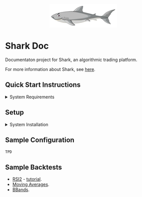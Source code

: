 <p align="center">
  <img src="https://github.com/danielneil/Shark/blob/main/shark/files/shark_ui_patches/logofullsize.png?raw=true">
</p>

# Shark Doc 

Documentaton project for Shark, an algorithmic trading platform.

For more information about Shark, see [here](https://github.com/danielneil/Shark).

## Quick Start Instructions 

<details>
<summary>System Requirements</summary>
<br>
  
| Operating System | CPU  | RAM | DISK |
| ------------- | ------------- | ------------- | ------------- |
| Rocky Linux 8+         | 4 CPU   | 8 GB |80 GB  |
  
</details>


## Setup

<details>
<summary>System Installation</summary>
<br>
  
1. Prepare a vanilla Rocky Linux (server instance) with VirtualBox ([help](https://kifarunix.com/install-rocky-linux-8-on-virtualbox/)).

2. Install epel - open a terminal, and run:
  ```
yum install epel-release -y
```
  
3. Install ansible - open a terminal, and run:
  ```
yum install ansible -y
```

4. Install git - open a terminal, and run:
  ```
yum install git -y
```

5. Open a terminal, and run:
```
git clone https://github.com/danielneil/Shark.git && cd Shark && ./build.sh
```
6. Navigate to http://shark-server/shark (web credentials are shark/shark) - it will take a few minutes to populate with data.
</details>

## Sample Configuration
```
TPD
```

## Sample Backtests
* [RSI2](https://github.com/danielneil/Shark-Config/blob/master/backtests/files/backtests/rsi2.py) - [tutorial](https://github.com/danielneil/Shark-Doc/blob/main/tutorials/RSI2.md).
* [Moving Averages](https://github.com/danielneil/Shark-Config/blob/master/backtests/files/backtests/moving_averages.py).
* [BBands](https://github.com/danielneil/Shark-Config/blob/master/backtests/files/backtests/BBands.py).
